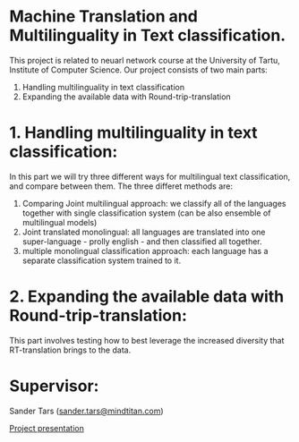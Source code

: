 # Machine Translation and  Multilinguality in Text classification.
This project is related to neuarl network course at the University of Tartu, Institute of Computer Science. Our project consists of two main parts:
1. Handling multilinguality in text classification
2. Expanding the available data with Round-trip-translation


# 1. Handling multilinguality in text classification:
In this part we will try three different ways for multilingual text classification, and compare between them. The three differet methods are:
1. Comparing Joint multilingual approach: we classify all of the languages together with single classification system (can be also ensemble of multilingual models)
2. Joint translated monolingual: all languages are translated into one super-language - prolly english - and then classified all together.
3. multiple monolingual classification approach: each language has a separate classification system trained to it.

# 2. Expanding the available data with Round-trip-translation:
This part involves testing how to best leverage the increased diversity that RT-translation brings to the data.

# Supervisor:
Sander Tars (sander.tars@mindtitan.com)

[Project presentation](https://docs.google.com/presentation/d/11iIc1PeohLZTsHa8DeB0nNDdfD1gKOKxGAMtZqVmdqU/edit#slide=id.g50ff697be1_0_244)
